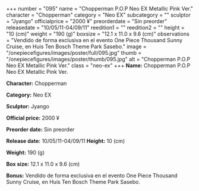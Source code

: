 +++
number = "095"
name = "Chopperman P.O.P Neo EX Metallic Pink Ver."
character = "Chopperman"
category = "Neo EX"
subcategory = ""
sculptor = "Jyango"
officialprice = "2000 ¥"
preorderdate = "Sin preorder"
releasedate = "10/05/11-04/09/11"
reedition1 = ""
reedition2 = ""
height = "10 (cm)"
weight = "190 (g)"
boxsize = "12.1 x 11.0 x 9.6 (cm)"
observations = "Vendido de forma exclusiva en el evento One Piece Thousand Sunny Cruise, en Huis Ten Bosch Theme Park Sasebo."
image = "/onepiecefigures/images/poster/full/095.jpg"
thumb = "/onepiecefigures/images/poster/thumb/095.jpg"
alt = "Chopperman P.O.P Neo EX Metallic Pink Ver."
class = "neo-ex"
+++
**Name:** Chopperman P.O.P Neo EX Metallic Pink Ver.

**Character:** Chopperman

**Category:** Neo EX 

**Sculptor:** Jyango

**Official price:** 2000 ¥

**Preorder date:** Sin preorder

**Release date:** 10/05/11-04/09/11
**Height:** 10 (cm)

**Weight:** 190 (g)

**Box size:** 12.1 x 11.0 x 9.6 (cm)

**Bonus:** Vendido de forma exclusiva en el evento One Piece Thousand Sunny Cruise, en Huis Ten Bosch Theme Park Sasebo.
